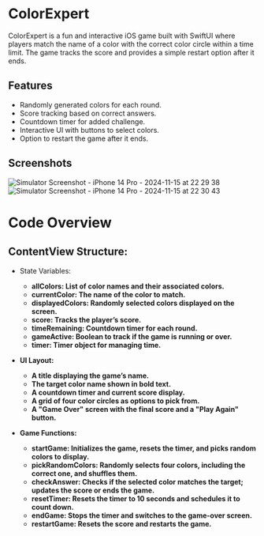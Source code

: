 
# ColorExpert

ColorExpert is a fun and interactive iOS game built with SwiftUI where players match the name of a color with the correct color circle within a time limit. The game tracks the score and provides a simple restart option after it ends.


## Features

- Randomly generated colors for each round.
- Score tracking based on correct answers.
- Countdown timer for added challenge.
- Interactive UI with buttons to select colors.
- Option to restart the game after it ends.
## Screenshots

![Simulator Screenshot - iPhone 14 Pro - 2024-11-15 at 22 29 38](https://github.com/user-attachments/assets/0d77d1cd-1da6-46b5-9a3e-5d769c17b54c)
![Simulator Screenshot - iPhone 14 Pro - 2024-11-15 at 22 30 43](https://github.com/user-attachments/assets/3abc17fc-1d18-4b24-967e-cce1c9449429)

# Code Overview


## ContentView Structure:

- State Variables:
    - <b>allColors:<b/> List of color names and their associated colors.
    - <b>currentColor:<b/> The name of the color to match.
    - <b>displayedColors:<b/> Randomly selected colors displayed on the screen.
    - <b>score:<b/> Tracks the player’s score.
    - <b>timeRemaining:<b/> Countdown timer for each round.
    - <b>gameActive:<b/> Boolean to track if the game is running or over.
    - <b>timer:<b/> Timer object for managing time.

- UI Layout:
    - A title displaying the game’s name.
    - The target color name shown in bold text.
    - A countdown timer and current score display.
    - A grid of four color circles as options to pick from.
    - A "Game Over" screen with the final score and a "Play Again" button.

- Game Functions:
    - startGame: Initializes the game, resets the timer, and picks random colors to display.
    - pickRandomColors: Randomly selects four colors, including the correct one, and shuffles them.
    - checkAnswer: Checks if the selected color matches the target; updates the score or ends the game.
    - resetTimer: Resets the timer to 10 seconds and schedules it to count down.
    - endGame: Stops the timer and switches to the game-over screen.
    - restartGame: Resets the score and restarts the game.
